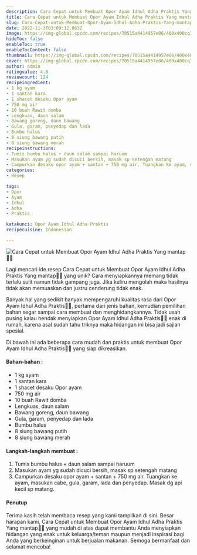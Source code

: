 ```yaml
---
description: Cara Cepat untuk Membuat Opor Ayam Idhul Adha Praktis Yang mantap"
title: Cara Cepat untuk Membuat Opor Ayam Idhul Adha Praktis Yang mantap
slug: Cara-Cepat-untuk-Membuat-Opor-Ayam-Idhul-Adha-Praktis-Yang-mantap
date: 2022-11-3T03:09:12.063Z
image: https://img-global.cpcdn.com/recipes/70515a4414957e06/400x400cq70/photo.jpg
hideToc: false
enableToc: true
enableTocContent: false
thumbnail: https://img-global.cpcdn.com/recipes/70515a4414957e06/400x400cq70/photo.jpg
cover: https://img-global.cpcdn.com/recipes/70515a4414957e06/400x400cq70/photo.jpg
author: admin
ratingvalue: 4.8
reviewcount: 124
recipeingredient:
- 1 kg ayam
- 1 santan kara
- 1 shacet desaku Opor ayam
- 750 mg air
- 10 buah Rawit domba
- Lengkuas, daun salam
- Bawang goreng, daun bawang
- Gula, garam, penyedap dan lada
- Bumbu halus
- 8 siung bawang putih
- 8 siung bawang merah
recipeinstructions:
- Tumis bumbu halus + daun salam sampai haruum
- Masukan ayam yg sudah dicuci bersih, masak sp setengah matang
- Campurkan desaku opor ayam + santan + 750 mg air. Tuangkan ke ayam, masukan cabe, gula, garam, lada dan penyedap. Masak dg api kecil sp matang.
categories:
- Resep

tags:
- Opor
- Ayam
- Idhul
- Adha
- Praktis

katakunci: Opor Ayam Idhul Adha Praktis
recipecuisine: Indonesian

---
```


![Cara Cepat untuk Membuat Opor Ayam Idhul Adha Praktis Yang mantap👩‍🍳](https://img-global.cpcdn.com/recipes/70515a4414957e06/400x400cq70/photo.jpg)

Lagi mencari ide resep Cara Cepat untuk Membuat Opor Ayam Idhul Adha Praktis Yang mantap👩‍🍳 yang unik? Cara menyiapkannya memang tidak terlalu sulit namun tidak gampang juga. Jika keliru mengolah maka hasilnya tidak akan memuaskan dan justru cenderung tidak enak.

Banyak hal yang sedikit banyak mempengaruhi kualitas rasa dari Opor Ayam Idhul Adha Praktis👩‍🍳, pertama dari jenis bahan, kemudian pemilihan bahan segar sampai cara membuat dan menghidangkannya. Tidak usah pusing kalau hendak menyiapkan Opor Ayam Idhul Adha Praktis👩‍🍳 enak di rumah, karena asal sudah tahu triknya maka hidangan ini bisa jadi sajian spesial.

Di bawah ini ada beberapa cara mudah dan praktis untuk membuat Opor Ayam Idhul Adha Praktis👩‍🍳 yang siap dikreasikan.

<!--inarticleads1-->

#### Bahan-bahan :

- 1 kg ayam
- 1 santan kara
- 1 shacet desaku Opor ayam
- 750 mg air
- 10 buah Rawit domba
- Lengkuas, daun salam
- Bawang goreng, daun bawang
- Gula, garam, penyedap dan lada
- Bumbu halus
- 8 siung bawang putih
- 8 siung bawang merah

<!--inarticleads2-->

#### Langkah-langkah membuat :

1. Tumis bumbu halus + daun salam sampai haruum
1. Masukan ayam yg sudah dicuci bersih, masak sp setengah matang
1. Campurkan desaku opor ayam + santan + 750 mg air. Tuangkan ke ayam, masukan cabe, gula, garam, lada dan penyedap. Masak dg api kecil sp matang.

#### Penutup

Terima kasih telah membaca resep yang kami tampilkan di sini. Besar harapan kami, Cara Cepat untuk Membuat Opor Ayam Idhul Adha Praktis Yang mantap👩‍🍳 yang mudah di atas dapat membantu Anda menyiapkan hidangan yang enak untuk keluarga/teman maupun menjadi inspirasi bagi Anda yang berkeinginan untuk berjualan makanan. Semoga bermanfaat dan selamat mencoba!